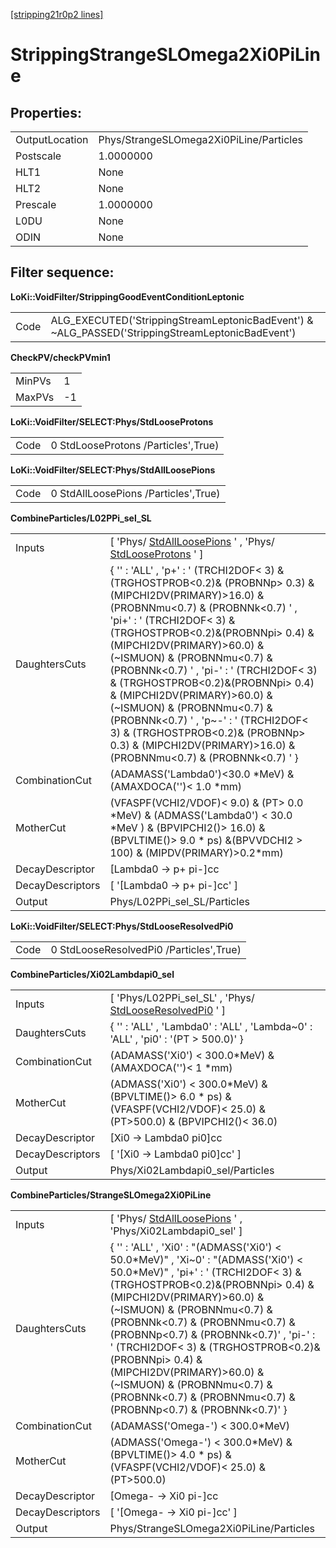 [[stripping21r0p2 lines]](./stripping21r0p2-index)

# StrippingStrangeSLOmega2Xi0PiLine

## Properties:

|                |                                         |
|----------------|-----------------------------------------|
| OutputLocation | Phys/StrangeSLOmega2Xi0PiLine/Particles |
| Postscale      | 1.0000000                               |
| HLT1           | None                                    |
| HLT2           | None                                    |
| Prescale       | 1.0000000                               |
| L0DU           | None                                    |
| ODIN           | None                                    |

## Filter sequence:

**LoKi::VoidFilter/StrippingGoodEventConditionLeptonic**

|      |                                                                                                   |
|------|---------------------------------------------------------------------------------------------------|
| Code | ALG_EXECUTED('StrippingStreamLeptonicBadEvent') & \~ALG_PASSED('StrippingStreamLeptonicBadEvent') |

**CheckPV/checkPVmin1**

|        |     |
|--------|-----|
| MinPVs | 1   |
| MaxPVs | -1  |

**LoKi::VoidFilter/SELECT:Phys/StdLooseProtons**

|      |                                     |
|------|-------------------------------------|
| Code | 0 StdLooseProtons /Particles',True) |

**LoKi::VoidFilter/SELECT:Phys/StdAllLoosePions**

|      |                                      |
|------|--------------------------------------|
| Code | 0 StdAllLoosePions /Particles',True) |

**CombineParticles/L02PPi_sel_SL**

|                  |                                                                                                                                                                                                                                                                                                                                                                                                                                                                                                                                                                                          |
|------------------|------------------------------------------------------------------------------------------------------------------------------------------------------------------------------------------------------------------------------------------------------------------------------------------------------------------------------------------------------------------------------------------------------------------------------------------------------------------------------------------------------------------------------------------------------------------------------------------|
| Inputs           | [ 'Phys/ [StdAllLoosePions](./stripping21r0p2-stdallloosepions) ' , 'Phys/ [StdLooseProtons](./stripping21r0p2-stdlooseprotons) ' ]                                                                                                                                                                                                                                                                                                                                                                                                                                                    |
| DaughtersCuts    | { '' : 'ALL' , 'p+' : ' (TRCHI2DOF\< 3) & (TRGHOSTPROB\<0.2)& (PROBNNp\> 0.3) & (MIPCHI2DV(PRIMARY)\>16.0) & (PROBNNmu\<0.7) & (PROBNNk\<0.7) ' , 'pi+' : ' (TRCHI2DOF\< 3) & (TRGHOSTPROB\<0.2)&(PROBNNpi\> 0.4) & (MIPCHI2DV(PRIMARY)\>60.0) & (\~ISMUON) & (PROBNNmu\<0.7) & (PROBNNk\<0.7) ' , 'pi-' : ' (TRCHI2DOF\< 3) & (TRGHOSTPROB\<0.2)&(PROBNNpi\> 0.4) & (MIPCHI2DV(PRIMARY)\>60.0) & (\~ISMUON) & (PROBNNmu\<0.7) & (PROBNNk\<0.7) ' , 'p\~-' : ' (TRCHI2DOF\< 3) & (TRGHOSTPROB\<0.2)& (PROBNNp\> 0.3) & (MIPCHI2DV(PRIMARY)\>16.0) & (PROBNNmu\<0.7) & (PROBNNk\<0.7) ' } |
| CombinationCut   | (ADAMASS('Lambda0')\<30.0 \*MeV) & (AMAXDOCA('')\< 1.0 \*mm)                                                                                                                                                                                                                                                                                                                                                                                                                                                                                                                             |
| MotherCut        | (VFASPF(VCHI2/VDOF)\< 9.0) & (PT\> 0.0 \*MeV) & (ADMASS('Lambda0') \< 30.0 \*MeV ) & (BPVIPCHI2()\> 16.0) & (BPVLTIME()\> 9.0 \* ps) &(BPVVDCHI2 \> 100) & (MIPDV(PRIMARY)\>0.2\*mm)                                                                                                                                                                                                                                                                                                                                                                                                     |
| DecayDescriptor  | [Lambda0 -\> p+ pi-]cc                                                                                                                                                                                                                                                                                                                                                                                                                                                                                                                                                                 |
| DecayDescriptors | [ '[Lambda0 -\> p+ pi-]cc' ]                                                                                                                                                                                                                                                                                                                                                                                                                                                                                                                                                         |
| Output           | Phys/L02PPi_sel_SL/Particles                                                                                                                                                                                                                                                                                                                                                                                                                                                                                                                                                             |

**LoKi::VoidFilter/SELECT:Phys/StdLooseResolvedPi0**

|      |                                         |
|------|-----------------------------------------|
| Code | 0 StdLooseResolvedPi0 /Particles',True) |

**CombineParticles/Xi02Lambdapi0_sel**

|                  |                                                                                                                             |
|------------------|-----------------------------------------------------------------------------------------------------------------------------|
| Inputs           | [ 'Phys/L02PPi_sel_SL' , 'Phys/ [StdLooseResolvedPi0](./stripping21r0p2-stdlooseresolvedpi0) ' ]                          |
| DaughtersCuts    | { '' : 'ALL' , 'Lambda0' : 'ALL' , 'Lambda\~0' : 'ALL' , 'pi0' : '(PT \> 500.0)' }                                          |
| CombinationCut   | (ADAMASS('Xi0') \< 300.0\*MeV) & (AMAXDOCA('')\< 1 \*mm)                                                                    |
| MotherCut        | (ADMASS('Xi0') \< 300.0\*MeV) & (BPVLTIME()\> 6.0 \* ps) & (VFASPF(VCHI2/VDOF)\< 25.0) & (PT\>500.0) & (BPVIPCHI2()\< 36.0) |
| DecayDescriptor  | [Xi0 -\> Lambda0 pi0]cc                                                                                                   |
| DecayDescriptors | [ '[Xi0 -\> Lambda0 pi0]cc' ]                                                                                           |
| Output           | Phys/Xi02Lambdapi0_sel/Particles                                                                                            |

**CombineParticles/StrangeSLOmega2Xi0PiLine**

|                  |                                                                                                                                                                                                                                                                                                                                                                                                                                                                                                            |
|------------------|------------------------------------------------------------------------------------------------------------------------------------------------------------------------------------------------------------------------------------------------------------------------------------------------------------------------------------------------------------------------------------------------------------------------------------------------------------------------------------------------------------|
| Inputs           | [ 'Phys/ [StdAllLoosePions](./stripping21r0p2-stdallloosepions) ' , 'Phys/Xi02Lambdapi0_sel' ]                                                                                                                                                                                                                                                                                                                                                                                                           |
| DaughtersCuts    | { '' : 'ALL' , 'Xi0' : "(ADMASS('Xi0') \< 50.0\*MeV)" , 'Xi\~0' : "(ADMASS('Xi0') \< 50.0\*MeV)" , 'pi+' : ' (TRCHI2DOF\< 3) & (TRGHOSTPROB\<0.2)&(PROBNNpi\> 0.4) & (MIPCHI2DV(PRIMARY)\>60.0) & (\~ISMUON) & (PROBNNmu\<0.7) & (PROBNNk\<0.7) & (PROBNNmu\<0.7) & (PROBNNp\<0.7) & (PROBNNk\<0.7)' , 'pi-' : ' (TRCHI2DOF\< 3) & (TRGHOSTPROB\<0.2)&(PROBNNpi\> 0.4) & (MIPCHI2DV(PRIMARY)\>60.0) & (\~ISMUON) & (PROBNNmu\<0.7) & (PROBNNk\<0.7) & (PROBNNmu\<0.7) & (PROBNNp\<0.7) & (PROBNNk\<0.7)' } |
| CombinationCut   | (ADAMASS('Omega-') \< 300.0\*MeV)                                                                                                                                                                                                                                                                                                                                                                                                                                                                          |
| MotherCut        | (ADMASS('Omega-') \< 300.0\*MeV) & (BPVLTIME()\> 4.0 \* ps) & (VFASPF(VCHI2/VDOF)\< 25.0) & (PT\>500.0)                                                                                                                                                                                                                                                                                                                                                                                                    |
| DecayDescriptor  | [Omega- -\> Xi0 pi-]cc                                                                                                                                                                                                                                                                                                                                                                                                                                                                                   |
| DecayDescriptors | [ '[Omega- -\> Xi0 pi-]cc' ]                                                                                                                                                                                                                                                                                                                                                                                                                                                                           |
| Output           | Phys/StrangeSLOmega2Xi0PiLine/Particles                                                                                                                                                                                                                                                                                                                                                                                                                                                                    |
